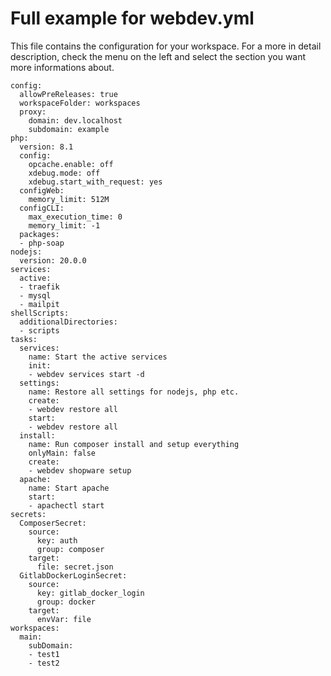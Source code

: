 # Full example for webdev.yml

This file contains the configuration for your workspace. For a more in detail description, check the menu on the left and select the section you want more informations about.


```yaml:line-numbers {1}
config:
  allowPreReleases: true
  workspaceFolder: workspaces
  proxy:
    domain: dev.localhost
    subdomain: example
php:
  version: 8.1
  config:
    opcache.enable: off
    xdebug.mode: off
    xdebug.start_with_request: yes
  configWeb:
    memory_limit: 512M
  configCLI:
    max_execution_time: 0
    memory_limit: -1
  packages:
  - php-soap
nodejs:
  version: 20.0.0
services:
  active:
  - traefik
  - mysql
  - mailpit
shellScripts:
  additionalDirectories:
  - scripts
tasks:
  services:
    name: Start the active services
    init:
    - webdev services start -d
  settings:
    name: Restore all settings for nodejs, php etc.
    create:
    - webdev restore all
    start:
    - webdev restore all
  install:
    name: Run composer install and setup everything
    onlyMain: false
    create:
    - webdev shopware setup
  apache:
    name: Start apache
    start:
    - apachectl start
secrets:
  ComposerSecret:
    source:
      key: auth
      group: composer
    target:
      file: secret.json
  GitlabDockerLoginSecret:
    source:
      key: gitlab_docker_login
      group: docker
    target:
      envVar: file
workspaces:
  main:
    subDomain:
    - test1
    - test2
```